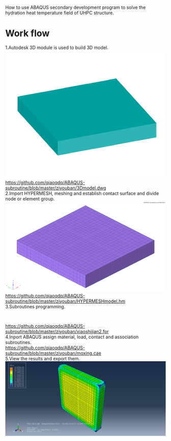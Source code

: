 How to use ABAQUS secondary development program to solve the hydration heat temperature field of UHPC structure.
# Work flow
1.Autodesk 3D module is used to build 3D model. 
![3Dmodel](https://github.com/qiaoqdq/ABAQUS-subroutine/blob/master/ziyouban/1.jpg)  
  https://github.com/qiaoqdq/ABAQUS-subroutine/blob/master/ziyouban/3Dmodel.dwg  
2.Import HYPERMESH, meshing and establish contact surface and divide node or element group.         
![HYPERMESHmodel](https://github.com/qiaoqdq/ABAQUS-subroutine/blob/master/ziyouban/2.jpg)
  https://github.com/qiaoqdq/ABAQUS-subroutine/blob/master/ziyouban/HYPERMESHmodel.hm  
3.Subroutines programming.   
<pre>
  <C##############################################################################C
      SUBROUTINE   HETVAL(CMNAME,TEMP,TIME,DTIME,STATEV,FLUX,PREDEF
     1 ,DPRED)
      INCLUDE 'ABA_PARAM.INC'
      CHARACTER*80 CMNAME
      DIMENSION TEMP(2),STATEV(20),PREDEF(*),TIME(2),FLUX(2),DPRED(*)
      PARAMETER(b=0.36,c=0.74,Q0=118470,Cemass=2580)
      IF (ABS(TIME(2)-DTIME) .LT. 0.000000000001 ) THEN
        STATEV(2) = 0.00D0
        STATEV(3) = 0.00D0
        STATEV(4) = 0.00D0
        STATEV(5) = 0.00D0
      ENDIF

      R=8.315
      Ea=33500.0
      Tref=20+273
      DelatTIME=EXP(Ea/R*(1.0/Tref-1.0/(TEMP(1)+273)))*DTIME
      EqTIME=DelatTIME+STATEV(2)
      STATEV(2)=EqTIME
      TINITAL=31
      FLUX(1)= Cemass*Q0*EXP(-55*((2*0.481*EXP(0.039*TINITAL)*EqTIME)
     1 **(-1.25)))*(55*((2*0.481)**(-1.25)))*EXP(-0.039*TINITAL*1.25)
     2 *1.25*((EqTIME)**(-2.25))
      ACFLUX=Cemass*Q0*EXP(-55*(2*0.481*EXP(0.039*TINITAL)*EqTIME)**
     1 -1.25)
      STATEV(3) = FLUX(1)
      STATEV(4) = ACFLUX

      RETURN
      END
C#################################################################################################C

C##############################################################################C
      SUBROUTINE FILM(H,SINK,TEMP,KSTEP,KINC,TIME,NOEL,NPT,
     1 COORDS,JLTYP,FIELD,NFIELD,SNAME,NODE,AREA)
      INCLUDE 'ABA_PARAM.INC'
      DIMENSION H(2),TIME(2),COORDS(3),FIELD(NFIELD),Tav(9),Vav(9)
      DIMENSION value(1)
      DOUBLE PRECISION Tav,Vav
      CHARACTER*80 SNAME
      REAL*8 value,SINK

      DATA Tav/16,16,16,16,16,16,16,16,16/
      DATA Vav/1.0,1.0,1.0,1.0,1.0,1.0,1.0,1.0,1.0/
      Totaltime=00.00
      value1=0.00D0
      Dtime1=0.00
      Totaltime=Dtime1+TIME(2)

      DO I=1,9
       IF (((Totaltime-24.00*I).GT.-24.00) .AND. ((Totaltime-24.00*I)
     1  .LE.0.000000000001)) THEN
        Tavvalue=Tav(I)
        Vavvalue=Vav(I)
        SINK=Tav(I)
       ELSE
       ENDIF
      ENDDO

      IF(SNAME.EQ.'ASSEMBLY_DINGMIAN')THEN
       IF (KSTEP.EQ.1) THEN
        vv=Vavvalue
        H(1)=(4.67+3.83*vv)*3600
        H(2)=0
       ELSEIF (KSTEP.EQ.2) THEN
        H(1)=0.0
        H(2)=0.0
       ELSEIF (KSTEP.EQ.3) THEN
        H(1)=3.5
        H(2)=0.0
       ELSEIF (KSTEP.EQ.4) THEN
        vv=Vavvalue
        H(1)=(4.67+3.83*vv)*3600
        H(2)=0
       ENDIF

      ELSEIF(SNAME.EQ.'ASSEMBLY_DIMIAN')THEN
       IF (KSTEP.EQ.1) THEN
        vv=Vavvalue
        H(1)=(2.16+3.83*vv)*3600
        H(1)=1/(1/H(1)+0.015/837)
        H(2)=0
       ELSEIF (KSTEP.EQ.2) THEN
        H(1)=0.0
        H(2)=0.0
       ELSEIF (KSTEP.EQ.3) THEN
        H(1)=3.5
        H(2)=0.0
       ELSEIF (KSTEP.EQ.4) THEN
        vv=Vavvalue
        H(1)=(2.16+3.83*vv)*3600
        H(2)=0
       ENDIF

      ELSEIF(SNAME.EQ.'ASSEMBLY_CEMIAN1')THEN
       IF (KSTEP.EQ.1) THEN
        vv=Vavvalue
        H(1)=(3.67+3.83*vv)*3600
        H(1)=1/(1/H(1)+0.015/837)
        H(2)=0
       ELSEIF (KSTEP.EQ.2) THEN
        H(1)=0.0
        H(2)=0.0
       ELSEIF (KSTEP.EQ.3) THEN
        H(1)=3.5
        H(2)=0.0
       ELSEIF (KSTEP.EQ.4) THEN
        vv=Vavvalue
        H(1)=(3.67+3.83*vv)*3600
        H(2)=0
       ENDIF

      ELSEIF(SNAME.EQ.'ASSEMBLY_CEMIAN2')THEN
       IF (KSTEP.EQ.1) THEN
        vv=Vavvalue
        H(1)=(3.67+3.83*vv)*3600
        H(1)=1/(1/H(1)+0.015/837)
        H(2)=0
       ELSEIF (KSTEP.EQ.2) THEN
        H(1)=0.0
        H(2)=0.0
       ELSEIF (KSTEP.EQ.3) THEN
        H(1)=3.5
        H(2)=0.0
       ELSEIF (KSTEP.EQ.4) THEN
        vv=Vavvalue
        H(1)=(3.67+3.83*vv)*3600
        H(2)=0
       ENDIF

      ELSEIF(SNAME.EQ.'ASSEMBLY_CEMIAN3')THEN
       IF (KSTEP.EQ.1) THEN
        vv=Vavvalue
        H(1)=(3.67+3.83*vv)*3600
        H(1)=1/(1/H(1)+0.015/837)
        H(2)=0
       ELSEIF (KSTEP.EQ.2) THEN
        H(1)=0.0
        H(2)=0.0
       ELSEIF (KSTEP.EQ.3) THEN
        H(1)=3.5
        H(2)=0.0
       ELSEIF (KSTEP.EQ.4) THEN
        vv=Vavvalue
        H(1)=(3.67+3.83*vv)*3600
        H(2)=0
       ENDIF

      ELSEIF(SNAME.EQ.'ASSEMBLY_CEMIAN4')THEN
       IF (KSTEP.EQ.1) THEN
        vv=Vavvalue
        H(1)=(3.67+3.83*vv)*3600
        H(1)=1/(1/H(1)+0.015/837)
        H(2)=0
       ELSEIF (KSTEP.EQ.2) THEN
        H(1)=0.0
        H(2)=0.0
       ELSEIF (KSTEP.EQ.3) THEN
        H(1)=3.5
        H(2)=0.0
       ELSEIF (KSTEP.EQ.4) THEN
        vv=Vavvalue
        H(1)=(3.67+3.83*vv)*3600 
        H(2)=0
       ENDIF

      ENDIF

      RETURN
      END
C#################################################################################################C




C##############################################################################C
      SUBROUTINE DFLUX(FLUX,SOL,KSTEP,KINC,TIME,NOEL,NPT,COORDS,
     1 JLTYP,TEMP,PRESS,SNAME)
      INCLUDE 'ABA_PARAM.INC'
      DIMENSION FLUX(2),TIME(2),COORDS(3),SOL(1),Tav(9)
      REAL*8 value,Tav

      qrqa1=0.00D0
      JLTYP=0 
      DATA Tav/16,16,16,16,16,16,16,16,16/
      Totaltime=00.00
      value1=0.00D0
      Dtime1=0.00
      Totaltime=Dtime1+TIME(2)
      DO I=1,9
       IF (((Totaltime-24.00*I).GT.-24.00) .AND. ((Totaltime-24.00*I)
     1  .LE.0.000000000001)) THEN
        Tavvalue=Tav(I)
       ELSE
       ENDIF
      ENDDO

       TotalQ=0.00D0
       qrqr=0.00D0
       qrqa=0.00D0
       qrqr1=0.85
       qrqr=qrqr1*0.0000000567D0*3600.00D0*
     1      ((273+Tavvalue)**4-(273+SOL(1))**4)
       qrqa=qrqr1*0.18*0.0000000567D0*3600.00D0*(273+Tavvalue)**4*
     1      (1+sin(qrqa1))/2
       TotalQ = qrqr-qrqa
       FLUX(1)=TotalQ
       FLUX(2)=0

      RETURN
      END
C#################################################################################################C

>
</pre>  

  https://github.com/qiaoqdq/ABAQUS-subroutine/blob/master/ziyouban/xiaoshijian2.for  
4.Inport ABAQUS assign material, load, contact and association subroutines.  
  https://github.com/qiaoqdq/ABAQUS-subroutine/blob/master/ziyouban/moxing.cae  
5.View the results and export them.  
![Result](https://github.com/qiaoqdq/ABAQUS-subroutine/blob/master/ziyouban/3.png)

